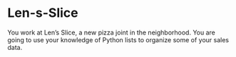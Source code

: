 # Len-s-Slice

You work at Len’s Slice, a new pizza joint in the neighborhood. You are going to use your knowledge of Python lists to organize some of your sales data.
